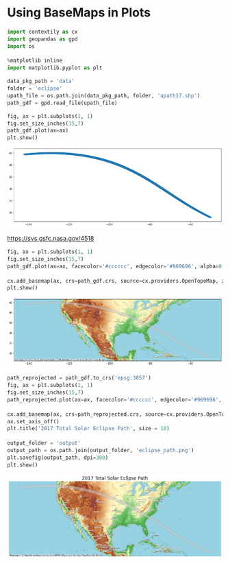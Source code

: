 # Using BaseMaps in Plots


```python
import contextily as cx
import geopandas as gpd
import os

%matplotlib inline
import matplotlib.pyplot as plt
```


```python
data_pkg_path = 'data'
folder = 'eclipse'
upath_file = os.path.join(data_pkg_path, folder, 'upath17.shp')
path_gdf = gpd.read_file(upath_file)
```


```python
fig, ax = plt.subplots(1, 1)
fig.set_size_inches(15,7)
path_gdf.plot(ax=ax)
plt.show()
```


    
![](04_using_basemaps_files/04_using_basemaps_3_0.png)
    


https://svs.gsfc.nasa.gov/4518


```python
fig, ax = plt.subplots(1, 1)
fig.set_size_inches(15,7)
path_gdf.plot(ax=ax, facecolor='#cccccc', edgecolor='#969696', alpha=0.5)

cx.add_basemap(ax, crs=path_gdf.crs, source=cx.providers.OpenTopoMap, zoom=6)
plt.show()
```


    
![](04_using_basemaps_files/04_using_basemaps_5_0.png)
    



```python
path_reprojected = path_gdf.to_crs('epsg:3857')
fig, ax = plt.subplots(1, 1)
fig.set_size_inches(15,7)
path_reprojected.plot(ax=ax, facecolor='#cccccc', edgecolor='#969696', alpha=0.5)

cx.add_basemap(ax, crs=path_reprojected.crs, source=cx.providers.OpenTopoMap)
ax.set_axis_off()
plt.title('2017 Total Solar Eclipse Path', size = 18)

output_folder = 'output'
output_path = os.path.join(output_folder, 'eclipse_path.png')
plt.savefig(output_path, dpi=300)
plt.show()
```


    
![](04_using_basemaps_files/04_using_basemaps_6_0.png)
    

